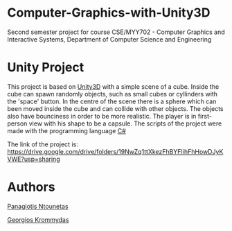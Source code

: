 # Computer-Graphics-with-Unity3D
Second semester project for course CSE/MYY702 - Computer Graphics and Interactive Systems, Department of Computer Science and Engineering

# Unity Project
This project is based on [Unity3D](https://unity.com/) with a simple scene of a cube.
Inside the cube can spawn randomly objects, such as small cubes or cyllinders with the 'space' button. In the centre of the scene there is a sphere which can been moved
inside the cube and can collide with other objects. The objects also have bounciness in order to be more realistic.
The player is in first-person view with his shape to be a capsule. The scripts of the project were made with the programming language [C#](https://docs.microsoft.com/en-us/dotnet/csharp/) 

The link of the project is: https://drive.google.com/drive/folders/19NwZq1ttXkezFhBYFIihFhHowDJyKVWE?usp=sharing

# Authors 
[Panagiotis Ntounetas](https://github.com/panagiotisd)

[Georgios Krommydas](https://github.com/GeoKrom)
